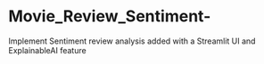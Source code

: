 # Movie_Review_Sentiment-
Implement Sentiment review analysis added with a Streamlit UI and ExplainableAI feature
